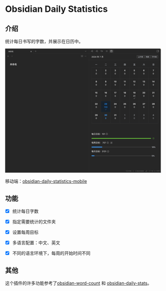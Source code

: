 # Obsidian Daily Statistics

## 介绍
统计每日书写的字数，并展示在日历中。

![img.png](img.png)


移动端：[obsidian-daily-statistics-mobile](https://github.com/yefengr/obsidian-daily-statistics-mobile)

## 功能
- [x] 统计每日字数
- [x] 指定需要统计的文件夹
- [x] 设置每周目标
- [x] 多语言配置：中文、英文
- [x] 不同的语言环境下，每周的开始时间不同


## 其他

这个插件的许多功能参考了[obsidian-word-count](https://github.com/lukeleppan/better-word-count) 和 [obsidian-daily-stats](https://github.com/dhruvik7/obsidian-daily-stats)。

